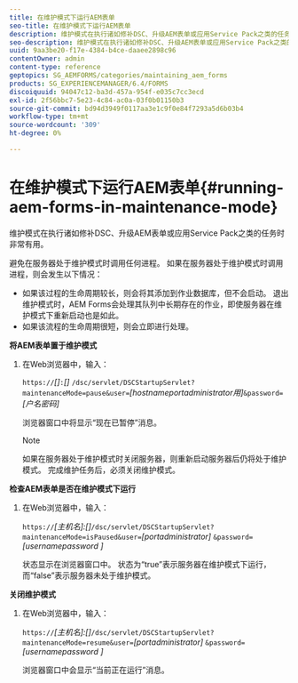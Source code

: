 ```yaml
---
title: 在维护模式下运行AEM表单
seo-title: 在维护模式下运行AEM表单
description: 维护模式在执行诸如修补DSC、升级AEM表单或应用Service Pack之类的任务时非常有用。 了解有关在维护模式下运行AEM表单的更多信息。
seo-description: 维护模式在执行诸如修补DSC、升级AEM表单或应用Service Pack之类的任务时非常有用。 了解有关在维护模式下运行AEM表单的更多信息。
uuid: 9aa3be20-f17e-4384-b4ce-daaee2898c96
contentOwner: admin
content-type: reference
geptopics: SG_AEMFORMS/categories/maintaining_aem_forms
products: SG_EXPERIENCEMANAGER/6.4/FORMS
discoiquuid: 94047c12-ba3d-457a-954f-e035c7cc3ecd
exl-id: 2f56bbc7-5e23-4c84-ac0a-03f0b01150b3
source-git-commit: bd94d3949f0117aa3e1c9f0e84f7293a5d6b03b4
workflow-type: tm+mt
source-wordcount: '309'
ht-degree: 0%

---
```


# 在维护模式下运行AEM表单{#running-aem-forms-in-maintenance-mode}

维护模式在执行诸如修补DSC、升级AEM表单或应用Service Pack之类的任务时非常有用。

避免在服务器处于维护模式时调用任何进程。 如果在服务器处于维护模式时调用进程，则会发生以下情况：

* 如果该过程的生命周期较长，则会将其添加到作业数据库，但不会启动。 退出维护模式时，AEM Forms会处理其队列中长期存在的作业，即使服务器在维护模式下重新启动也是如此。
* 如果该流程的生命周期很短，则会立即进行处理。

**将AEM表单置于维护模式**

1. 在Web浏览器中，输入：

   `https://`*[]*`:`*[]* `/dsc/servlet/DSCStartupServlet?maintenanceMode=pause&user=`*[hostnameportadministrator用&#x200B;]*`&password=`*[户名密码]*

   浏览器窗口中将显示“现在已暂停”消息。

   >[!NOTE]
   >
   >如果在服务器处于维护模式时关闭服务器，则重新启动服务器后仍将处于维护模式。 完成维护任务后，必须关闭维护模式。

**检查AEM表单是否在维护模式下运行**

1. 在Web浏览器中，输入：

   `https://`*[主机名]:[]*`/dsc/servlet/DSCStartupServlet?maintenanceMode=isPaused&user=`*[portadministrator]* `&password=`*[usernamepassword ]*

   状态显示在浏览器窗口中。 状态为“true”表示服务器在维护模式下运行，而“false”表示服务器未处于维护模式。

**关闭维护模式**

1. 在Web浏览器中，输入：

   `https://`*[主机名]:[]*`/dsc/servlet/DSCStartupServlet?maintenanceMode=resume&user=`*[portadministrator]* `&password=`*[usernamepassword ]*

   浏览器窗口中会显示“当前正在运行”消息。
